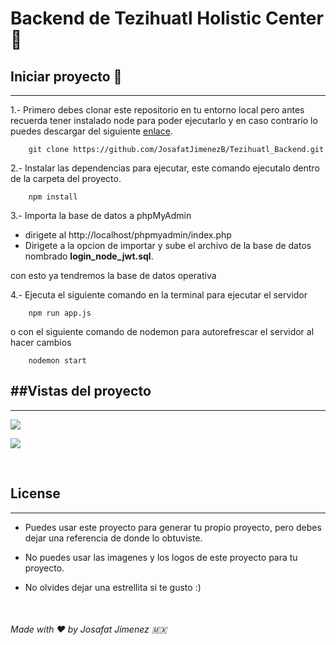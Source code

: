 # Backend de Tezihuatl Holistic Center :hospital:

## Iniciar proyecto :rocket:

---

1.- Primero debes clonar este repositorio en tu entorno local pero antes recuerda tener instalado node para poder ejecutarlo y en caso contrario lo puedes descargar del siguiente [enlace](https://nodejs.org/es/).

```
    git clone https://github.com/JosafatJimenezB/Tezihuatl_Backend.git
```

2.- Instalar las dependencias para ejecutar, este comando ejecutalo dentro de la carpeta del proyecto.

```
    npm install
```

3.- Importa la base de datos a phpMyAdmin

- dirigete al http://localhost/phpmyadmin/index.php
- Dirigete a la opcion de importar y sube el archivo de la base de datos nombrado **login_node_jwt.sql**.

con esto ya tendremos la base de datos operativa

4.- Ejecuta el siguiente comando en la terminal para ejecutar el servidor

```
    npm run app.js
```

o con el siguiente comando de nodemon para autorefrescar el servidor al hacer cambios

```
    nodemon start
```

## ##Vistas del proyecto

---

![](project-views/login.jpg)

![](project-views/dashboard.jpg)

<br>

## License

---

- Puedes usar este proyecto para generar tu propio proyecto, pero debes dejar una referencia de donde lo obtuviste.

- No puedes usar las imagenes y los logos de este proyecto para tu proyecto.

- No olvides dejar una estrellita si te gusto :)

<br>

###### Made with :heart: by Josafat Jimenez :mexico:
